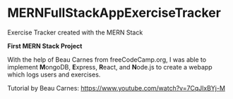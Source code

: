 # MERNFullStackAppExerciseTracker
Exercise Tracker created with the MERN Stack

**First MERN Stack Project**

With the help of Beau Carnes from freeCodeCamp.org, I was able to implement **M**ongoDB, **E**xpress, **R**eact, and **N**ode.js to create a webapp which logs users and exercises.

Tutorial by Beau Carnes: https://www.youtube.com/watch?v=7CqJlxBYj-M
